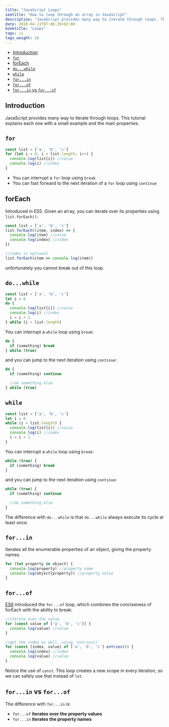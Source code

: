 ```yaml
---
title: "JavaScript Loops"
seotitle: "How to loop through an array in JavaScript"
description: "JavaScript provides many way to iterate through loops. This tutorial explains all the various loop possibilities in modern JavaScript"
date: 2018-04-11T07:06:29+02:00
booktitle: "Loops"
tags: js
tags_weight: 16
---
```


<!-- TOC -->

- [Introduction](#introduction)
- [`for`](#for)
- [forEach](#foreach)
- [`do...while`](#dowhile)
- [`while`](#while)
- [`for...in`](#forin)
- [`for...of`](#forof)
- [`for...in` vs `for...of`](#forin-vs-forof)

<!-- /TOC -->

## Introduction

JavaScript provides many way to iterate through loops. This tutorial explains each one with a small example and the main properties.

## `for`

```js
const list = ['a', 'b', 'c']
for (let i = 0; i < list.length; i++) {
  console.log(list[i]) //value
  console.log(i) //index
}
```

- You can interrupt a `for` loop using `break`
- You can fast forward to the next iteration of a `for` loop using `continue`

## forEach

Introduced in ES5. Given an array, you can iterate over its properties using `list.forEach()`:

```js
const list = ['a', 'b', 'c']
list.forEach((item, index) => {
  console.log(item) //value
  console.log(index) //index
})

//index is optional
list.forEach(item => console.log(item))
```

unfortunately you cannot break out of this loop.

## `do...while`

```js
const list = ['a', 'b', 'c']
let i = 0
do {
  console.log(list[i]) //value
  console.log(i) //index
  i = i + 1
} while (i < list.length)
```

You can interrupt a `while` loop using `break`:

```js
do {
  if (something) break
} while (true)
```

and you can jump to the next iteration using `continue`:

```js
do {
  if (something) continue

  //do something else
} while (true)
```

## `while`

```js
const list = ['a', 'b', 'c']
let i = 0
while (i < list.length) {
  console.log(list[i]) //value
  console.log(i) //index
  i = i + 1
}
```

You can interrupt a `while` loop using `break`:

```js
while (true) {
  if (something) break
}
```

and you can jump to the next iteration using `continue`:

```js
while (true) {
  if (something) continue

  //do something else
}
```

The difference with `do...while` is that `do...while` always execute its cycle at least once.

## `for...in`

Iterates all the enumerable properties of an object, giving the property names.

```js
for (let property in object) {
  console.log(property) //property name
  console.log(object[property]) //property value
}
```

## `for...of`

[ES6](/es6/) introduced the `for...of` loop, which combines the conciseness of forEach with the ability to break:

```js
//iterate over the value
for (const value of ['a', 'b', 'c']) {
  console.log(value) //value
}

//get the index as well, using `entries()`
for (const [index, value] of ['a', 'b', 'c'].entries()) {
  console.log(index) //index
  console.log(value) //value
}
```

Notice the use of `const`. This loop creates a new scope in every iteration, so we can safely use that instead of `let`.

## `for...in` vs `for...of`

The difference with `for...in` is:

- `for...of` **iterates over the property values**
- `for...in` **iterates the property names**
